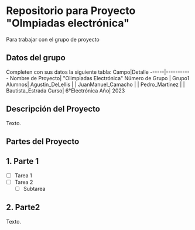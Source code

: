 # Repositorio para Proyecto "Olmpiadas electrónica"
Para trabajar con el grupo de proyecto
## Datos del grupo
Completen con sus datos la siguiente tabla:
Campo|Detalle
------|-----------
Nombre de Proyecto| "Olimpiadas Electrónica"
Número de Grupo | Grupo1
Alumnos| Agustin_DeLellis
|  | JuanManuel_Camacho
|  | Pedro_Martinez
|  | Bautista_Estrada
Curso| 6°Electrónica
Año| 2023

## Descripción del Proyecto
Texto.

## Partes del Proyecto

## 1. Parte 1
- [ ] Tarea 1
- [ ] Tarea 2
  - [ ] Subtarea

## 2. Parte2
Texto.
